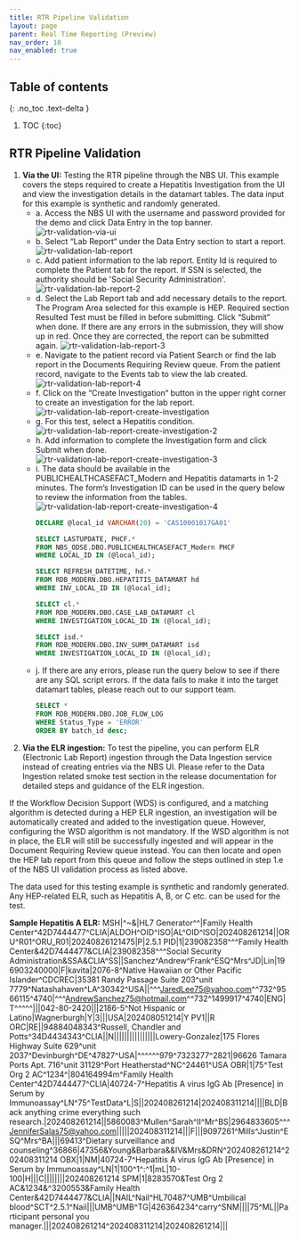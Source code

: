 ```yaml
---
title: RTR Pipeline Validation
layout: page
parent: Real Time Reporting (Preview)
nav_order: 10
nav_enabled: true
---
```


## Table of contents
{: .no_toc .text-delta }

1. TOC
{:toc}

## RTR Pipeline Validation
1. **Via the UI:** Testing the RTR pipeline through the NBS UI. This example covers the steps required to create a Hepatitis Investigation from the UI and view the investigation details in the datamart tables. The data input for this example is synthetic and randomly generated.
   - a. Access the NBS UI with the username and password provided for the demo and click Data Entry in the top banner.
         ![rtr-validation-via-ui](/just-the-doc/docs/7_feature_preview/images/rtr-validation-via-ui.png)
   - b. Select “Lab Report“ under the Data Entry section to start a report.
         ![rtr-validation-lab-report](/just-the-doc/docs/7_feature_preview/images/rtr-validation-lab-report.png)
   - c. Add patient information to the lab report. Entity Id is required to complete the Patient tab for the report. If SSN is selected, the authority should be 'Social Security Administration'.
         ![rtr-validation-lab-report-2](/just-the-doc/docs/7_feature_preview/images/rtr-validation-lab-report-2.png)
   - d. Select the Lab Report tab and add necessary details to the report. The Program Area selected for this example is HEP. Required section Resulted Test must be filled in before submitting. Click “Submit” when done. If there are any errors in the submission, they will show up in red. Once they are corrected, the report can be submitted again.
         ![rtr-validation-lab-report-3](/just-the-doc/docs/7_feature_preview/images/rtr-validation-lab-report-3.png)
   - e. Navigate to the patient record via Patient Search or find the lab report in the Documents Requiring Review queue. From the patient record, navigate to the Events tab to view the lab created.
         ![rtr-validation-lab-report-4](/just-the-doc/docs/7_feature_preview/images/rtr-validation-lab-report-4.png)
   - f. Click on the “Create Investigation“ button in the upper right corner to create an investigation for the lab report.
         ![rtr-validation-lab-report-create-investigation](/just-the-doc/docs/7_feature_preview/images/rtr-validation-lab-report-create-investigation.png)
   - g. For this test, select a Hepatitis condition.
         ![rtr-validation-lab-report-create-investigation-2](/just-the-doc/docs/7_feature_preview/images/rtr-validation-lab-report-create-investigation-2.png)
   - h. Add information to complete the Investigation form and click Submit when done.
         ![rtr-validation-lab-report-create-investigation-3](/just-the-doc/docs/7_feature_preview/images/rtr-validation-lab-report-create-investigation-3.png)
   - i. The data should be available in the PUBLICHEALTHCASEFACT_Modern and Hepatitis datamarts in 1-2 minutes. The form’s Investigation ID can be used in the query below to review the information from the tables.
         ![rtr-validation-lab-report-create-investigation-4](/just-the-doc/docs/7_feature_preview/images/rtr-validation-lab-report-create-investigation-4.png)
        ```sql
        DECLARE @local_id VARCHAR(20) = 'CAS10001017GA01'

        SELECT LASTUPDATE, PHCF.*
        FROM NBS_ODSE.DBO.PUBLICHEALTHCASEFACT_Modern PHCF
        WHERE LOCAL_ID IN (@local_id);
        
        SELECT REFRESH_DATETIME, hd.*
        FROM RDB_MODERN.DBO.HEPATITIS_DATAMART hd 
        WHERE INV_LOCAL_ID IN (@local_id);
        
        SELECT cl.*
        FROM RDB_MODERN.DBO.CASE_LAB_DATAMART cl 
        WHERE INVESTIGATION_LOCAL_ID IN (@local_id);
        
        SELECT isd.*
        FROM RDB_MODERN.DBO.INV_SUMM_DATAMART isd 
        WHERE INVESTIGATION_LOCAL_ID IN (@local_id);
        ``` 
   - j. If there are any errors, please run the query below to see if there are any SQL script errors. If the data fails to make it into the target datamart tables, please reach out to our support team.
        ```sql
        SELECT *
        FROM RDB_MODERN.DBO.JOB_FLOW_LOG
        WHERE Status_Type = 'ERROR'
        ORDER BY batch_id desc;
        ```
2. **Via the ELR ingestion:**
To test the pipeline, you can perform ELR (Electronic Lab Report) ingestion through the Data Ingestion service instead of creating entries via the NBS UI. Please refer to the Data Ingestion related smoke test section in the release documentation for detailed steps and guidance of the ELR ingestion.

If the Workflow Decision Support (WDS) is configured, and a matching algorithm is detected during a HEP ELR ingestion, an investigation will be automatically created and added to the investigation queue. However, configuring the WSD algorithm is not mandatory. If the WSD algorithm is not in place, the ELR will still be successfully ingested and will appear in the Document Requiring Review queue instead. You can then locate and open the HEP lab report from this queue and follow the steps outlined in step 1.e of the NBS UI validation process as listed above.

The data used for this testing example is synthetic and randomly generated. Any HEP-related ELR, such as Hepatitis A, B, or C etc. can be used for the test.

 **Sample Hepatitis A ELR:**
MSH|^~\&|HL7 Generator^^|Family Health Center^42D7444477^CLIA|ALDOH^OID^ISO|AL^OID^ISO|202408261214||ORU^R01^ORU_R01|20240826121475|P|2.5.1
PID|1|239082358^^^Family Health Center&42D7444477&CLIA|239082358^^^Social Security Administration&SSA&CLIA^SS||Sanchez^Andrew^Frank^ESQ^Mrs^JD|Lin|196903240000|F|kavita|2076-8^Native Hawaiian or Other Pacific Islander^CDCREC|35381 Randy Passage Suite 203^unit 7779^Natashahaven^LA^30342^USA||^^^JaredLee75@yahoo.com^^732^9566115^4740|^^^AndrewSanchez75@hotmail.com^^732^1499917^4740|ENG|T^^^^^|||042-80-2420|||2186-5^Not Hispanic or Latino|Wagnerburgh|Y|3|||USA|202408051214|Y
PV1||R
ORC|RE||94884048343^Russell, Chandler and Potts^34D4434343^CLIA||N||||||||||||||||Lowery-Gonzalez|175 Flores Highway Suite 629^unit 2037^Devinburgh^DE^47827^USA|^^^^^^979^7323277^2821|96626 Tamara Ports Apt. 716^unit 31129^Port Heatherstad^NC^24461^USA
OBR|1|75^Test Org 2 AC^1234^|804164994m^Family Health Center^42D7444477^CLIA|40724-7^Hepatitis A virus IgG Ab [Presence] in Serum by Immunoassay^LN^75^TestData^L|S||202408261214|202408311214||||BLD|Back anything crime everything such research.|202408261214||5860083^Mullen^Sarah^II^Mr^BS|2964833605^^^JenniferSalas75@yahoo.com|||||202408311214|||F|||9097261^Mills^Justin^ESQ^Mrs^BA|||69413^Dietary surveillance and counseling^36866|47356&Young&Barbara&&IV&Mrs&DRN^202408261214^202408311214
OBX|1|NM|40724-7^Hepatitis A virus IgG Ab [Presence] in Serum by Immunoassay^LN|1|100^1^:^1|mL|10-100|H|||C||||||||202408261214
SPM|1|8283570&Test Org 2 AC&1234&^3200553&Family Health Center&42D7444477&CLIA||NAIL^Nail^HL70487^UMB^Umbilical blood^SCT^2.5.1^Nail|||UMB^UMB^TG|426364234^carry^SNM||||75^ML||Participant personal you manager.|||202408261214^202408311214|202408261214|||
